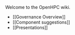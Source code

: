 Welcome to the OpenHPC wiki.

* [[Governance Overview]]
* [[Component suggestions]]
* [[Presentations]]